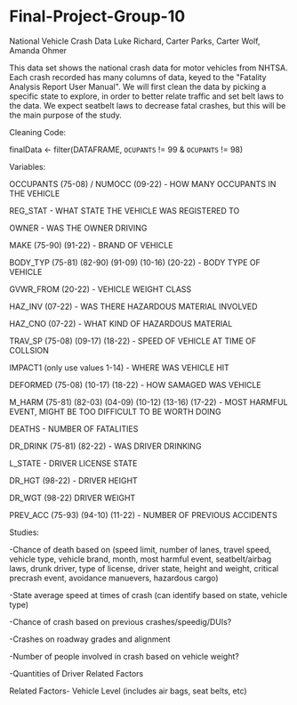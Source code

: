 # Final-Project-Group-10
National Vehicle Crash Data
Luke Richard, Carter Parks, Carter Wolf, Amanda Ohmer

This data set shows the national crash data for motor vehicles from NHTSA. Each crash recorded has many columns of data, keyed to the "Fatality Analysis Report User Manual". We will first clean the data by picking a specific state to explore, in order to better relate traffic and set belt laws to the data. We expect seatbelt laws to decrease fatal crashes, but this will be the main purpose of the study.


Cleaning Code:

finalData <- filter(DATAFRAME, `OCUPANTS` != 99 & `OCUPANTS` != 98)


Variables:

OCCUPANTS (75-08) / NUMOCC (09-22) - HOW MANY OCCUPANTS IN THE VEHICLE

REG_STAT - WHAT STATE THE VEHICLE WAS REGISTERED TO

OWNER - WAS THE OWNER DRIVING

MAKE (75-90) (91-22) - BRAND OF VEHICLE

BODY_TYP (75-81) (82-90) (91-09) (10-16) (20-22) - BODY TYPE OF VEHICLE

GVWR_FROM (20-22) - VEHICLE WEIGHT CLASS

HAZ_INV (07-22) - WAS THERE HAZARDOUS MATERIAL INVOLVED

HAZ_CNO (07-22) - WHAT KIND OF HAZARDOUS MATERIAL

TRAV_SP (75-08) (09-17) (18-22) - SPEED OF VEHICLE AT TIME OF COLLSION

IMPACT1 (only use values 1-14) - WHERE WAS VEHICLE HIT

DEFORMED (75-08) (10-17) (18-22) - HOW SAMAGED WAS VEHICLE

M_HARM (75-81) (82-03) (04-09) (10-12) (13-16) (17-22) - MOST HARMFUL EVENT, MIGHT BE TOO DIFFICULT TO BE WORTH DOING

DEATHS - NUMBER OF FATALITIES

DR_DRINK (75-81) (82-22) - WAS DRIVER DRINKING

L_STATE - DRIVER LICENSE STATE

DR_HGT (98-22) - DRIVER HEIGHT

DR_WGT (98-22) DRIVER WEIGHT

PREV_ACC (75-93) (94-10) (11-22) - NUMBER OF PREVIOUS ACCIDENTS






Studies:

-Chance of death based on (speed limit, number of lanes, travel speed, vehicle type, vehicle brand, month, most harmful event, seatbelt/airbag laws, drunk driver, 
type of license, driver state, height and weight, critical precrash event, avoidance manuevers, hazardous cargo)

-State average speed at times of crash (can identify based on state, vehicle type)

-Chance of crash based on previous crashes/speedig/DUIs?

-Crashes on roadway grades and alignment

-Number of people involved in crash based on vehicle weight?

-Quantities of Driver Related Factors


Related Factors- Vehicle Level (includes air bags, seat belts, etc)
